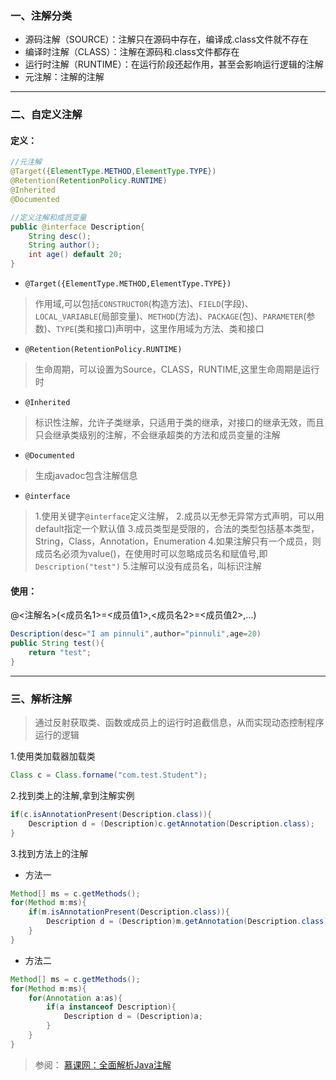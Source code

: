 
### 一、注解分类
- 源码注解（SOURCE）：注解只在源码中存在，编译成.class文件就不存在
- 编译时注解（CLASS）：注解在源码和.class文件都存在
- 运行时注解（RUNTIME）：在运行阶段还起作用，甚至会影响运行逻辑的注解
- 元注解：注解的注解

----
### 二、自定义注解
#### 定义：
```java
//元注解
@Target({ElementType.METHOD,ElementType.TYPE})
@Retention(RetentionPolicy.RUNTIME)
@Inherited
@Documented

//定义注解和成员变量
public @interface Description{
    String desc();
    String author();
    int age() default 20;
}
```
- `@Target({ElementType.METHOD,ElementType.TYPE})`

> 作用域,可以包括`CONSTRUCTOR`(构造方法)、`FIELD`(字段)、`LOCAL_VARIABLE`(局部变量)、`METHOD`(方法)、`PACKAGE`(包)、`PARAMETER`(参数)、`TYPE`(类和接口)声明中，这里作用域为方法、类和接口

- `@Retention(RetentionPolicy.RUNTIME)`

> 生命周期，可以设置为Source，CLASS，RUNTIME,这里生命周期是运行时

- `@Inherited`

> 标识性注解，允许子类继承，只适用于类的继承，对接口的继承无效，而且只会继承类级别的注解，不会继承超类的方法和成员变量的注解

- `@Documented`

> 生成javadoc包含注解信息

- `@interface`

>1.使用关键字`@interface`定义注解，
>2.成员以无参无异常方式声明，可以用default指定一个默认值
>3.成员类型是受限的，合法的类型包括基本类型，String，Class，Annotation，Enumeration
>4.如果注解只有一个成员，则成员名必须为value()，在使用时可以忽略成员名和赋值号,即`Description("test")`
>5.注解可以没有成员名，叫标识注解

#### 使用：
@<注解名>(<成员名1>=<成员值1>,<成员名2>=<成员值2>,...)
```java
Description(desc="I am pinnuli",author="pinnuli",age=20)
public String test(){
    return "test";
}
```
----
### 三、解析注解
> 通过反射获取类、函数或成员上的运行时追截信息，从而实现动态控制程序运行的逻辑

1.使用类加载器加载类
```java
Class c = Class.forname("com.test.Student");
```
2.找到类上的注解,拿到注解实例
```java
if(c.isAnnotationPresent(Description.class)){
    Description d = (Description)c.getAnnotation(Description.class);
}
```
3.找到方法上的注解
- 方法一

```java
Method[] ms = c.getMethods();
for(Method m:ms){
    if(m.isAnnotationPresent(Description.class)){
        Description d = (Description)m.getAnnotation(Description.class);
    }
}
```
- 方法二

```java
Method[] ms = c.getMethods();
for(Method m:ms){
    for(Annotation a:as){
        if(a instanceof Description){
            Description d = (Description)a;
        }
    }
}
```

> 参阅：
  [慕课网：全面解析Java注解](https://www.imooc.com/learn/456)